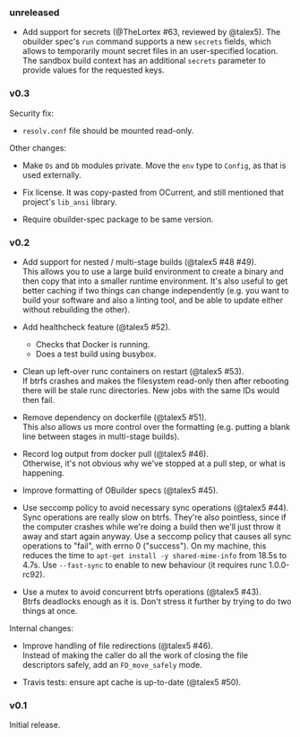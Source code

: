 ### unreleased

- Add support for secrets (@TheLortex #63, reviewed by @talex5).
  The obuilder spec's `run` command supports a new `secrets` fields, which allows to temporarily
  mount secret files in an user-specified location. The sandbox build context has an additional
  `secrets` parameter to provide values for the requested keys.

### v0.3

Security fix:

- `resolv.conf` file should be mounted read-only.

Other changes:

- Make `Os` and `Db` modules private. Move the `env` type to `Config`, as that is used externally.

- Fix license. It was copy-pasted from OCurrent, and still mentioned that project's `lib_ansi` library.

- Require obuilder-spec package to be same version.

### v0.2

- Add support for nested / multi-stage builds (@talex5 #48 #49).  
  This allows you to use a large build environment to create a binary and then
  copy that into a smaller runtime environment. It's also useful to get better caching
  if two things can change independently (e.g. you want to build your software and also
  a linting tool, and be able to update either without rebuilding the other).

- Add healthcheck feature (@talex5 #52).  
  - Checks that Docker is running.
  - Does a test build using busybox.

- Clean up left-over runc containers on restart (@talex5 #53).  
  If btrfs crashes and makes the filesystem read-only then after rebooting there will be stale runc directories.
  New jobs with the same IDs would then fail.

- Remove dependency on dockerfile (@talex5 #51).  
  This also allows us more control over the formatting
  (e.g. putting a blank line between stages in multi-stage builds).

- Record log output from docker pull (@talex5 #46).  
  Otherwise, it's not obvious why we've stopped at a pull step, or what is happening.

- Improve formatting of OBuilder specs (@talex5 #45).

- Use seccomp policy to avoid necessary sync operations (@talex5 #44).  
  Sync operations are really slow on btrfs. They're also pointless,
  since if the computer crashes while we're doing a build then we'll just throw it away and start again anyway.
  Use a seccomp policy that causes all sync operations to "fail", with errno 0 ("success").
  On my machine, this reduces the time to `apt-get install -y shared-mime-info` from 18.5s to 4.7s.
  Use `--fast-sync` to enable to new behaviour (it requires runc 1.0.0-rc92).

- Use a mutex to avoid concurrent btrfs operations (@talex5 #43).  
  Btrfs deadlocks enough as it is. Don't stress it further by trying to do two things at once.

Internal changes:

- Improve handling of file redirections (@talex5 #46).  
  Instead of making the caller do all the work of closing the file descriptors safely, add an `FD_move_safely` mode.

- Travis tests: ensure apt cache is up-to-date (@talex5 #50).

### v0.1

Initial release.

